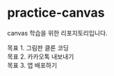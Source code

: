 # practice-canvas
canvas 학습을 위한 리포지토리입니다. 

목표 1. 그림판 클론 코딩
</br>
목표 2. 카카오톡 내보내기 
</br>
목표 3. 앱 배포하기 
